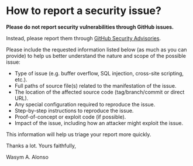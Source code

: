 # How to report a security issue?

**Please do not report security vulnerabilities through GitHub issues.**

Instead, please report them through [GitHub Security Advisories](https://github.com/iWas-Coder/sparky/security/advisories).

Please include the requested information listed below (as much as you can provide) to help us better understand the nature and scope of the possible issue:

- Type of issue (e.g. buffer overflow, SQL injection, cross-site scripting, etc.).
- Full paths of source file(s) related to the manifestation of the issue.
- The location of the affected source code (tag/branch/commit or direct URL).
- Any special configuration required to reproduce the issue.
- Step-by-step instructions to reproduce the issue.
- Proof-of-concept or exploit code (if possible).
- Impact of the issue, including how an attacker might exploit the issue.

This information will help us triage your report more quickly.

Thanks a lot. Yours faithfully,

Wasym A. Alonso
